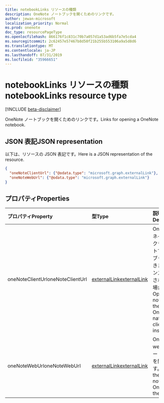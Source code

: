 ```yaml
---
title: notebookLinks リソースの種類
description: OneNote ノートブックを開くためのリンクです。
author: jewan-microsoft
localization_priority: Normal
ms.prod: onenote
doc_type: resourcePageType
ms.openlocfilehash: 866176f1c831c70b7a057d1a53ad6b5fa7e5cda4
ms.sourcegitcommit: 2c62457e57467b8d50f21b255b553106a9a5d8d6
ms.translationtype: MT
ms.contentlocale: ja-JP
ms.lasthandoff: 07/31/2019
ms.locfileid: "35966651"
---
```

# <a name="notebooklinks-resource-type"></a><span data-ttu-id="949a2-103">notebookLinks リソースの種類</span><span class="sxs-lookup"><span data-stu-id="949a2-103">notebookLinks resource type</span></span>

[!INCLUDE [beta-disclaimer](../../includes/beta-disclaimer.md)]

<span data-ttu-id="949a2-104">OneNote ノートブックを開くためのリンクです。</span><span class="sxs-lookup"><span data-stu-id="949a2-104">Links for opening a OneNote notebook.</span></span>

## <a name="json-representation"></a><span data-ttu-id="949a2-105">JSON 表記</span><span class="sxs-lookup"><span data-stu-id="949a2-105">JSON representation</span></span>

<span data-ttu-id="949a2-106">以下は、リソースの JSON 表記です。</span><span class="sxs-lookup"><span data-stu-id="949a2-106">Here is a JSON representation of the resource.</span></span>

<!-- {
  "blockType": "resource",
  "optionalProperties": [

  ],
  "@odata.type": "microsoft.graph.notebookLinks"
}-->

```json
{
  "oneNoteClientUrl": {"@odata.type": "microsoft.graph.externalLink"},
  "oneNoteWebUrl": {"@odata.type": "microsoft.graph.externalLink"}
}

```
## <a name="properties"></a><span data-ttu-id="949a2-107">プロパティ</span><span class="sxs-lookup"><span data-stu-id="949a2-107">Properties</span></span>
| <span data-ttu-id="949a2-108">プロパティ</span><span class="sxs-lookup"><span data-stu-id="949a2-108">Property</span></span>     | <span data-ttu-id="949a2-109">型</span><span class="sxs-lookup"><span data-stu-id="949a2-109">Type</span></span>   |<span data-ttu-id="949a2-110">説明</span><span class="sxs-lookup"><span data-stu-id="949a2-110">Description</span></span>|
|:---------------|:--------|:----------|
|<span data-ttu-id="949a2-111">oneNoteClientUrl</span><span class="sxs-lookup"><span data-stu-id="949a2-111">oneNoteClientUrl</span></span>|[<span data-ttu-id="949a2-112">externalLink</span><span class="sxs-lookup"><span data-stu-id="949a2-112">externalLink</span></span>](externallink.md)|<span data-ttu-id="949a2-113">OneNote のネイティブ クライアントでノートブックを開きます (インストールされている場合)。</span><span class="sxs-lookup"><span data-stu-id="949a2-113">Opens the notebook in the OneNote native client if it's installed.</span></span>|
|<span data-ttu-id="949a2-114">oneNoteWebUrl</span><span class="sxs-lookup"><span data-stu-id="949a2-114">oneNoteWebUrl</span></span>|[<span data-ttu-id="949a2-115">externalLink</span><span class="sxs-lookup"><span data-stu-id="949a2-115">externalLink</span></span>](externallink.md)|<span data-ttu-id="949a2-116">OneNote で web 上のノートブックを開きます。</span><span class="sxs-lookup"><span data-stu-id="949a2-116">Opens the notebook in OneNote on the web.</span></span>|

<!-- uuid: 8fcb5dbc-d5aa-4681-8e31-b001d5168d79
2015-10-25 14:57:30 UTC -->
<!--
{
  "type": "#page.annotation",
  "description": "notebookLinks resource",
  "keywords": "",
  "section": "documentation",
  "tocPath": "",
  "suppressions": []
}
-->
